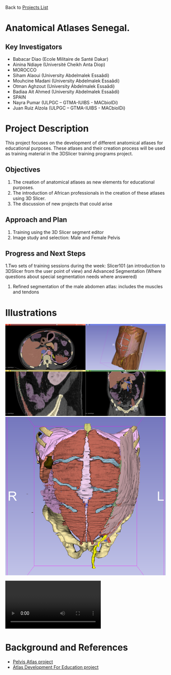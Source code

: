 Back to [Projects List](../../README.md#ProjectsList)

# Anatomical Atlases Senegal. 

## Key Investigators

- Babacar Diao (Ecole Militaire de Santé Dakar)
- Ainina Ndiaye (Université Cheikh Anta Diop)
- MOROCCO
- Siham Alaoui (University Abdelmalek Essaâdi)
- Mouhcine Madani (University Abdelmalek Essaâdi)
- Otman Aghzout (University Abdelmalek Essaâdi)
- Badiaa Ait Ahmed (University Abdelmalek Essaâdi)
- SPAIN
- Nayra Pumar (ULPGC – GTMA-IUIBS - MACbioIDi)
- Juan Ruiz Alzola (ULPGC – GTMA-IUIBS - MACbioIDi)


# Project Description

This project focuses on the development of different anatomical atlases for educational purposes.
These atlases and their creation process will be used as training material in the 3DSlicer training programs project.

## Objectives

1. The creation of anatomical atlases as new elements for educational purposes.
1. The introduction of African professionals in the creation of these atlases using 3D Slicer.
1. The discussion of new projects that could arise

## Approach and Plan

1. Training using the 3D Slicer segment editor
1. Image study and selection: Male and Female Pelvis

## Progress and Next Steps

1.Two sets of training sessions during the week: Slicer101 (an introduction to 3DSlicer from the user point of view) and Advanced Segmentation (Where questions about special segmentation needs where answered)
1. Refined segmentation of the male abdomen atlas: includes the muscles and tendons


# Illustrations


![Overview of the segmentation](git1.png)
![Detail of the male abdomen segmentation](git2.png)

![Male abdomen segmentation WIP](SlicerCapture.mp4)


# Background and References

- [Pelvis Atlas project](https://projectweek.na-mic.org/PW30_2019_GranCanaria/Projects/PelvicAnatomyAtlases/)
- [Atlas Development For Education project](https://projectweek.na-mic.org/PW28_2018_GranCanaria/Projects/AtlasDevelopmentForEducation/)

